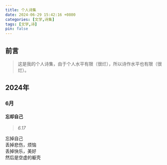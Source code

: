 ```yaml
---
title: 个人诗集
date: 2024-06-29 15:42:16 +0800
categories: [文学,诗集]
tags: [文学,诗]
pin: false
---
```

## 前言

> 这是我的个人诗集，由于个人水平有限（很烂），所以诗作水平也有限（很烂）。

## 2024年

### 6月

#### 忘却自己

> *6.17*

忘掉自己<br>
丢掉悲伤，烦恼<br>
丢掉快乐，美好<br>
然后是空虚的躯壳<br>





